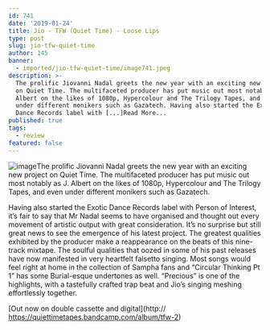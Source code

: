 ```yaml
---
id: 741
date: '2019-01-24'
title: Jio - TFW (Quiet Time) - Loose Lips
type: post
slug: jio-tfw-quiet-time
author: 145
banner:
  - imported/jio-tfw-quiet-time/image741.jpeg
description: >-
  The prolific Jiovanni Nadal greets the new year with an exciting new project
  on Quiet Time. The multifaceted producer has put music out most notably as J.
  Albert on the likes of 1080p, Hypercolour and The Trilogy Tapes, and even
  under different monikers such as Gazatech. Having also started the Exotic
  Dance Records label with [...]Read More...
published: true
tags:
  - review
featured: false
---
```

![image](../imported/jio-tfw-quiet-time/image741.jpeg)The prolific Jiovanni Nadal greets the new year with an exciting new project on Quiet Time. The multifaceted producer has put music out most notably as J. Albert on the likes of 1080p, Hypercolour and The Trilogy Tapes, and even under different monikers such as Gazatech.

Having also started the Exotic Dance Records label with Person of Interest, it’s fair to say that Mr Nadal seems to have organised and thought out every movement of artistic output with great consideration. It’s no surprise but still great news to see the emergence of his latest project. The greatest qualities exhibited by the producer make a reappearance on the beats of this nine-track mixtape. The soulful qualities that oozed in some of his past releases have now manifested in very heartfelt falsetto singing. Most songs would feel right at home in the collection of Sampha fans and “Circular Thinking Pt 1” has some Burial-esque undertones as well. “Precious” is one of the highlights, with a tastefully crafted trap beat and Jio’s singing meshing effortlessly together. 

[Out now on double cassette and digital](http:// https://quiettimetapes.bandcamp.com/album/tfw-2)
